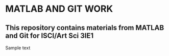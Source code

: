 # MATLAB AND GIT WORK
## This repository contains materials from MATLAB and Git for ISCI/Art Sci 3IE1

Sample text
